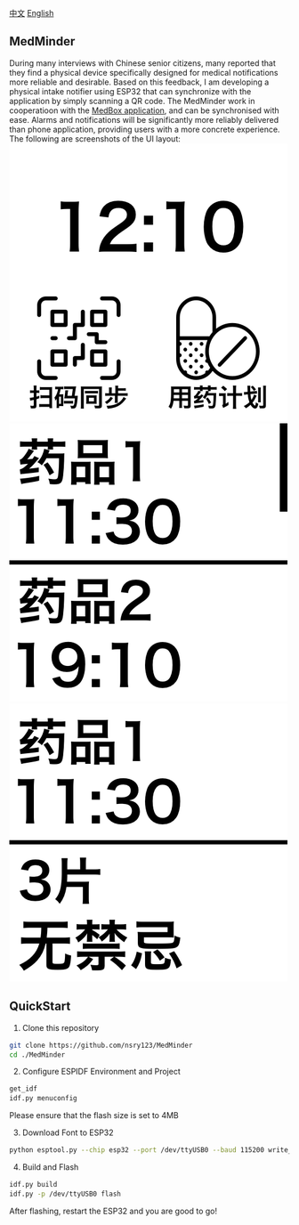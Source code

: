 [中文](https://github.com/nsry123/MedMinder/README_CN.md) [English](https://github.com/nsry123/MedMinder/README.md)
## MedMinder
During many interviews with Chinese senior citizens, many reported that they find a physical device specifically designed for medical notifications more reliable and desirable. Based on this feedback, I am developing a physical intake notifier using ESP32 that can synchronize with the application by simply scanning a QR code. The MedMinder work in cooperatioon with the [MedBox application](https://github.com/nsry123/MedBox), and can be synchronised with ease. Alarms and notifications will be significantly more reliably delivered than phone application, providing users with a more concrete experience.
The following are screenshots of the UI layout:
![主页](https://github.com/nsry123/MedMinder/blob/main/images/%E4%B8%BB%E9%A1%B5.webp) ![药品列表](https://github.com/nsry123/MedMinder/blob/main/images/%E8%8D%AF%E5%93%81%E5%88%97%E8%A1%A8.webp) ![药品详情](https://github.com/nsry123/MedMinder/blob/main/images/%E8%8D%AF%E5%93%81%E8%AF%A6%E6%83%85.webp) 

## QuickStart

1. Clone this repository
```bash
git clone https://github.com/nsry123/MedMinder
cd ./MedMinder
```

2. Configure ESPIDF Environment and Project
```bash
get_idf
idf.py menuconfig
```
Please ensure that the flash size is set to 4MB

3. Download Font to ESP32
```bash
python esptool.py --chip esp32 --port /dev/ttyUSB0 --baud 115200 write_flash -z 0x15D000 myFont.bin
```

4. Build and Flash
 ```bash
idf.py build
idf.py -p /dev/ttyUSB0 flash
```
After flashing, restart the ESP32 and you are good to go!
